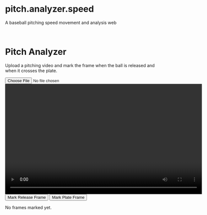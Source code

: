 # pitch.analyzer.speed
A baseball pitching speed movement and analysis web
<!DOCTYPE html>
<html lang="en">
<head>
  <meta charset="UTF-8">
  <title>Pitch Analyzer</title>
  <style>
    body {
      font-family: Arial, sans-serif;
      text-align: center;
      padding: 20px;
    }
    video, canvas {
      max-width: 100%;
      margin-top: 20px;
      border: 1px solid #ccc;
    }
    button {
      margin-top: 10px;
      padding: 10px 20px;
      font-size: 16px;
    }
    input {
      margin-top: 10px;
    }
  </style>
</head>
<body>

<h1>Pitch Analyzer</h1>
<p>Upload a pitching video and mark the frame when the ball is released and when it crosses the plate.</p>

<input type="file" id="videoInput" accept="video/*">
<br>
<video id="video" controls width="640" height="360"></video>
<br>
<button onclick="markRelease()">Mark Release Frame</button>
<button onclick="markPlate()">Mark Plate Frame</button>
<br>
<p id="frameInfo">No frames marked yet.</p>
<h2 id="result"></h2>

<script>
  const video = document.getElementById('video');
  const videoInput = document.getElementById('videoInput');
  const result = document.getElementById('result');
  const frameInfo = document.getElementById('frameInfo');

  let releaseTime = null;
  let plateTime = null;

  videoInput.onchange = function () {
    const file = videoInput.files[0];
    if (file) {
      const url = URL.createObjectURL(file);
      video.src = url;
      resetMarks();
    }
  };

  function resetMarks() {
    releaseTime = null;
    plateTime = null;
    result.textContent = '';
    frameInfo.textContent = 'No frames marked yet.';
  }

  function markRelease() {
    releaseTime = video.currentTime;
    updateFrameInfo();
  }

  function markPlate() {
    plateTime = video.currentTime;
    updateFrameInfo();
    if (releaseTime !== null && plateTime !== null) {
      calculateSpeed();
    }
  }

  function updateFrameInfo() {
    frameInfo.textContent = `Release Time: ${releaseTime?.toFixed(3) || '—'} sec, Plate Time: ${plateTime?.toFixed(3) || '—'} sec`;
  }

  function calculateSpeed() {
    const timeDiff = plateTime - releaseTime;
    if (timeDiff <= 0) {
      result.textContent = 'Error: plate time must be after release time.';
      return;
    }

    const distanceFt = 60.5; // 60'6" in feet
    const speedFtPerSec = distanceFt / timeDiff;
    const speedMph = speedFtPerSec * 0.681818;

    result.innerHTML = `⚾ Estimated Pitch Speed: <strong>${speedMph.toFixed(1)} MPH</strong>`;
  }
</script>

</body>
</html>
